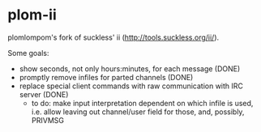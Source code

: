 plom-ii
=======

plomlompom's fork of suckless' ii (<http://tools.suckless.org/ii/>).

Some goals:
- show seconds, not only hours:minutes, for each message (DONE)
- promptly remove infiles for parted channels (DONE)
- replace special client commands with raw communication with IRC server (DONE)
  - to do: make input interpretation dependent on which infile is used, i.e.
    allow leaving out channel/user field for those, and, possibly, PRIVMSG
